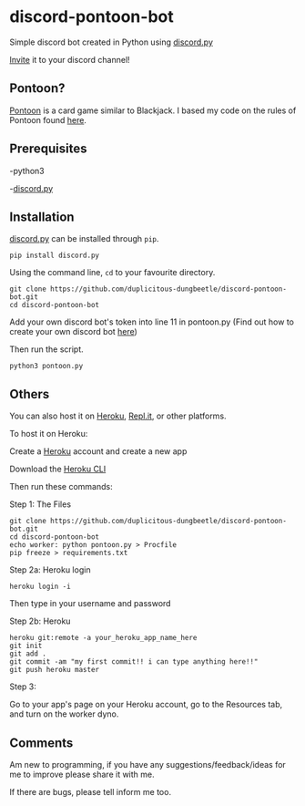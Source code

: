 # discord-pontoon-bot

Simple discord bot created in Python using [discord.py](https://github.com/Rapptz/discord.py)

[Invite](https://discord.com/oauth2/authorize?client_id=690113537032585236&scope=bot&permissions=0) it to your discord channel!


## Pontoon?

[Pontoon](https://en.wikipedia.org/wiki/Pontoon_(card_game)) is a card game similar to Blackjack.
I based my code on the rules of Pontoon found [here](https://www.cra.gov.sg/docs/default-source/game-rule-documents/rws/rws-game-rules---pontoon-v3.pdf).


## Prerequisites

-python3

-[discord.py](https://github.com/Rapptz/discord.py)


## Installation

[discord.py](https://github.com/Rapptz/discord.py) can be installed through ```pip```.

```pip install discord.py```


Using the command line, ```cd``` to your favourite directory.

```
git clone https://github.com/duplicitous-dungbeetle/discord-pontoon-bot.git
cd discord-pontoon-bot
```

Add your own discord bot's token into line 11 in pontoon.py
(Find out how to create your own discord bot [here](https://github.com/reactiflux/discord-irc/wiki/Creating-a-discord-bot-&-getting-a-token))

Then run the script.

```
python3 pontoon.py
```

## Others

You can also host it on [Heroku](http://www.heroku.com), [Repl.it](https://repl.it/), or other platforms.

To host it on Heroku:

Create a [Heroku](http://www.heroku.com) account and create a new app

Download the [Heroku CLI](https://devcenter.heroku.com/articles/heroku-cli)


Then run these commands:

Step 1: The Files
```
git clone https://github.com/duplicitous-dungbeetle/discord-pontoon-bot.git
cd discord-pontoon-bot
echo worker: python pontoon.py > Procfile
pip freeze > requirements.txt
```
Step 2a: Heroku login
```
heroku login -i
```
Then type in your username and password

Step 2b: Heroku
```
heroku git:remote -a your_heroku_app_name_here
git init
git add .
git commit -am "my first commit!! i can type anything here!!"
git push heroku master
```
Step 3:

Go to your app's page on your Heroku account, go to the Resources tab, and turn on the worker dyno.



## Comments

Am new to programming, if you have any suggestions/feedback/ideas for me to improve please share it with me.

If there are bugs, please tell inform me too.



